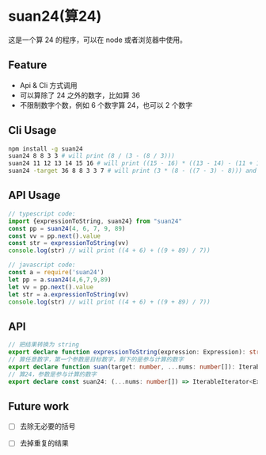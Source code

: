 # suan24(算24)
这是一个算 24 的程序，可以在 node 或者浏览器中使用。

## Feature

- Api & Cli 方式调用
- 可以算除了 24 之外的数字，比如算 36
- 不限制数字个数，例如 6 个数字算 24，也可以 2 个数字

## Cli Usage

```bash
npm install -g suan24
suan24 8 8 3 3 # will print (8 / (3 - (8 / 3)))
suan24 11 12 13 14 15 16 # will print ((15 - 16) * ((13 - 14) - (11 + 12))) and many others
suan24 -target 36 8 8 3 3 7 # will print (3 * (8 - ((7 - 3) - 8))) and many others
```

## API Usage

```typescript
// typescript code:
import {expressionToString, suan24} from "suan24"
const pp = suan24(4, 6, 7, 9, 89)
const vv = pp.next().value
const str = expressionToString(vv)
console.log(str) // will print ((4 + 6) + ((9 + 89) / 7))
```

```javascript
// javascript code:
const a = require('suan24')
let pp = a.suan24(4,6,7,9,89)
let vv = pp.next().value
let str = a.expressionToString(vv)
console.log(str) // will print ((4 + 6) + ((9 + 89) / 7))
```

## API

```typescript
// 把结果转换为 string
export declare function expressionToString(expression: Expression): string;
// 算任意数字，第一个参数是目标数字，剩下的是参与计算的数字
export declare function suan(target: number, ...nums: number[]): IterableIterator<Expression>;
// 算24，参数是参与计算的数字
export declare const suan24: (...nums: number[]) => IterableIterator<Expression>;
```

## Future work

- [ ] 去除无必要的括号
- [ ] 去掉重复的结果

